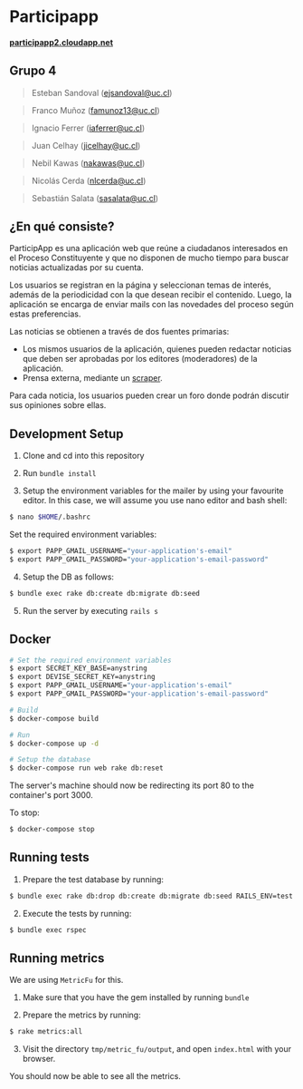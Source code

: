 # Participapp

#### [participapp2.cloudapp.net](http://participapp2.cloudapp.net)

## Grupo 4

> Esteban Sandoval  ([ejsandoval@uc.cl](mailto:ejsandoval@uc.cl))

> Franco Muñoz      ([famunoz13@uc.cl](mailto:famunoz13@uc.cl))

> Ignacio Ferrer    ([iaferrer@uc.cl](mailto:iaferrer@uc.cl))

> Juan Celhay       ([jicelhay@uc.cl](mailto:jicelhay@uc.cl))

> Nebil Kawas       ([nakawas@uc.cl](mailto:nakawas@uc.cl))

> Nicolás Cerda     ([nlcerda@uc.cl](mailto:nlcerda@uc.cl))

> Sebastián Salata  ([sasalata@uc.cl](mailto:sasalata@uc.cl))

## ¿En qué consiste?

ParticipApp es una aplicación web que reúne a ciudadanos interesados en el
Proceso Constituyente y que no disponen de mucho tiempo para buscar noticias
actualizadas por su cuenta.

Los usuarios se registran en la página y seleccionan temas de interés, además
de la periodicidad con la que desean recibir el contenido. Luego, la aplicación
se encarga de enviar mails con las novedades del proceso según estas
preferencias.

Las noticias se obtienen a través de dos fuentes primarias:
* Los mismos usuarios de la aplicación, quienes pueden redactar noticias que
deben ser aprobadas por los editores (moderadores) de la aplicación.
* Prensa externa, mediante un
[scraper](https://github.com/IIC2113-Participapp/news-miner).

Para cada noticia, los usuarios pueden crear un foro donde podrán discutir sus
opiniones sobre ellas.

## Development Setup

1. Clone and cd into this repository

2. Run `bundle install`

3. Setup the environment variables for the mailer by using your favourite
editor. In this case, we will assume you use nano editor and bash shell:

  ```sh
  $ nano $HOME/.bashrc
  ```

  Set the required environment variables:
  ```sh
  $ export PAPP_GMAIL_USERNAME="your-application's-email"
  $ export PAPP_GMAIL_PASSWORD="your-application's-email-password"
  ```

4. Setup the DB as follows:

  ```sh
  $ bundle exec rake db:create db:migrate db:seed
  ```

5. Run the server by executing `rails s`

## Docker

```sh
# Set the required environment variables
$ export SECRET_KEY_BASE=anystring
$ export DEVISE_SECRET_KEY=anystring
$ export PAPP_GMAIL_USERNAME="your-application's-email"
$ export PAPP_GMAIL_PASSWORD="your-application's-email-password"

# Build
$ docker-compose build

# Run
$ docker-compose up -d

# Setup the database
$ docker-compose run web rake db:reset
```

The server's machine should now be redirecting its port 80 to the container's
port 3000.

To stop:
```sh
$ docker-compose stop
```

## Running tests

1. Prepare the test database by running:

  ```sh
  $ bundle exec rake db:drop db:create db:migrate db:seed RAILS_ENV=test
  ```

2. Execute the tests by running:

  ```sh
  $ bundle exec rspec
  ```

## Running metrics

We are using `MetricFu` for this.

1. Make sure that you have the gem installed by running `bundle`

2. Prepare the metrics by running:

  ```sh
  $ rake metrics:all
  ```
3. Visit the directory `tmp/metric_fu/output`, and open `index.html` with your
browser.

You should now be able to see all the metrics.
